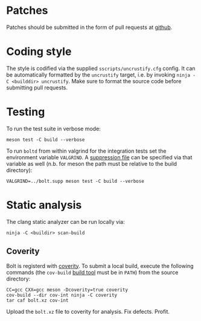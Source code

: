 Patches
=======

Patches should be submitted in the form of pull requests at
[github][github].


Coding style
============

The style is codified via the supplied `sscripts/uncrustify.cfg` config.
It can be automatically formatted by the `uncrustify` target, i.e. by
invoking `ninja -C <builddir> uncrustify`.
Make sure to format the source code before submitting pull requests.

Testing
=======

To run the test suite in verbose mode:

	meson test -C build --verbose

To run `boltd` from within valgrind for the integration tests set the
environment variable `VALGRIND`. A [suppression file][valgrind] can be
specified via that variable as well (n.b. for meson the path must be
relative to the build directory):

	VALGRIND=../bolt.supp meson test -C build --verbose

Static analysis
===============

The clang static analyzer can be run locally via:

    ninja -C <buildir> scan-build

Coverity
--------

Bolt is registerd with [coverity][coverity]. To submit a local build,
execute the following commands (the `cov-build` [build tool][cov-build]
must be in `PATH`) from the source directory:

	CC=gcc CXX=gcc meson -Dcoverity=true coverity
	cov-build --dir cov-int ninja -C coverity
	tar caf bolt.xz cov-int

Upload the `bolt.xz` file to coverity for analysis. Fix defects. Profit.

[github]: https://github.com/gicmo/bolt
[coverity]: https://scan.coverity.com/projects/bolt
[cov-build]: https://scan.coverity.com/download
[valgrind]: https://gist.github.com/gicmo/327dad149fcb386ac7f59e279b8ba322
